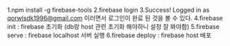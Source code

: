 1.npm install -g firebase-tools 
2.firebase login
3.Success! Logged in as qorwlsdk1996@gmail.com 이러면서 로그인이 완료 된 것을 볼 수 있다.
4.firebase init : firebase 초기화 (db랑 host 관련 초기화 해야하니 설정 잘 봐야함)
5.firebase serve : firebase localhost 서버 실행 
6.firebase deploy : firebase host 배포 
